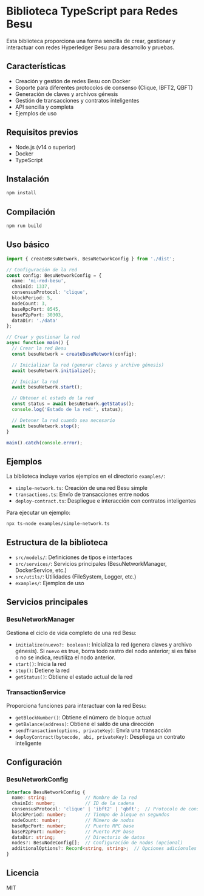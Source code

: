 # Biblioteca TypeScript para Redes Besu

Esta biblioteca proporciona una forma sencilla de crear, gestionar y interactuar con redes Hyperledger Besu para desarrollo y pruebas.

## Características

- Creación y gestión de redes Besu con Docker
- Soporte para diferentes protocolos de consenso (Clique, IBFT2, QBFT)
- Generación de claves y archivos génesis
- Gestión de transacciones y contratos inteligentes
- API sencilla y completa
- Ejemplos de uso

## Requisitos previos

- Node.js (v14 o superior)
- Docker
- TypeScript

## Instalación

```bash
npm install
```

## Compilación

```bash
npm run build
```

## Uso básico

```typescript
import { createBesuNetwork, BesuNetworkConfig } from './dist';

// Configuración de la red
const config: BesuNetworkConfig = {
  name: 'mi-red-besu',
  chainId: 1337,
  consensusProtocol: 'clique',
  blockPeriod: 5,
  nodeCount: 3,
  baseRpcPort: 8545,
  baseP2pPort: 30303,
  dataDir: './data'
};

// Crear y gestionar la red
async function main() {
  // Crear la red Besu
  const besuNetwork = createBesuNetwork(config);

  // Inicializar la red (generar claves y archivo génesis)
  await besuNetwork.initialize();

  // Iniciar la red
  await besuNetwork.start();

  // Obtener el estado de la red
  const status = await besuNetwork.getStatus();
  console.log('Estado de la red:', status);

  // Detener la red cuando sea necesario
  await besuNetwork.stop();
}

main().catch(console.error);
```

## Ejemplos

La biblioteca incluye varios ejemplos en el directorio `examples/`:

- `simple-network.ts`: Creación de una red Besu simple
- `transactions.ts`: Envío de transacciones entre nodos
- `deploy-contract.ts`: Despliegue e interacción con contratos inteligentes

Para ejecutar un ejemplo:

```bash
npx ts-node examples/simple-network.ts
```

## Estructura de la biblioteca

- `src/models/`: Definiciones de tipos e interfaces
- `src/services/`: Servicios principales (BesuNetworkManager, DockerService, etc.)
- `src/utils/`: Utilidades (FileSystem, Logger, etc.)
- `examples/`: Ejemplos de uso

## Servicios principales

### BesuNetworkManager

Gestiona el ciclo de vida completo de una red Besu:

- `initialize(nuevo?: boolean)`: Inicializa la red (genera claves y archivo génesis). Si `nuevo` es true, borra todo rastro del nodo anterior; si es false o no se indica, reutiliza el nodo anterior.
- `start()`: Inicia la red
- `stop()`: Detiene la red
- `getStatus()`: Obtiene el estado actual de la red

### TransactionService

Proporciona funciones para interactuar con la red Besu:

- `getBlockNumber()`: Obtiene el número de bloque actual
- `getBalance(address)`: Obtiene el saldo de una dirección
- `sendTransaction(options, privateKey)`: Envía una transacción
- `deployContract(bytecode, abi, privateKey)`: Despliega un contrato inteligente

## Configuración

### BesuNetworkConfig

```typescript
interface BesuNetworkConfig {
  name: string;              // Nombre de la red
  chainId: number;           // ID de la cadena
  consensusProtocol: 'clique' | 'ibft2' | 'qbft';  // Protocolo de consenso
  blockPeriod: number;       // Tiempo de bloque en segundos
  nodeCount: number;         // Número de nodos
  baseRpcPort: number;       // Puerto RPC base
  baseP2pPort: number;       // Puerto P2P base
  dataDir: string;           // Directorio de datos
  nodes?: BesuNodeConfig[];  // Configuración de nodos (opcional)
  additionalOptions?: Record<string, string>;  // Opciones adicionales
}
```

## Licencia

MIT